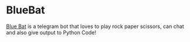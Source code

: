 # BlueBat
[Blue Bat](https://t.me/BlueBat_bot) is a telegram bot that loves to play rock paper scissors, can chat and also give output to Python Code!


